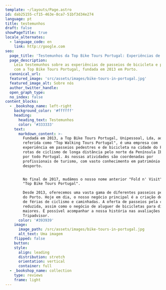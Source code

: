 ```yaml
---
template: ~/layouts/Page.astro
id: dab25155-cf15-463e-8ca7-51bf3d34e274
language: pt
title: testemunhos
draft: false
showPageTitle: true
locale_alternates:
  - language_code: en
    link: http://google.com
seo:
  page_title: 'Testemunhos da Top Bike Tours Portugal: Experiências de Clientes'
  page_description:
    Leia testemunhos sobre as experiências de passeios de bicicleta e pedestres
    com a Top Bike Tours Portugal, fundada em 2013 em Porto.
  canonical_url:
  featured_image: 'src/assets/images/bike-tours-in-portugal.jpg'
  featured_image_alt: Sobre nós
  author_twitter_handle:
  open_graph_type:
  no_index: false
content_blocks:
  - _bookshop_name: left-right
    background_color: '#ffffff'
    heading:
      heading_text: Testemunhos
      color: '#333333'
    text:
      markdown_content: >-
        Fundada em 2013, a Top Bike Tours Portugal, Unipessoal, Lda, aqui
        referida como "Top Walking Tours Portugal", é uma empresa com
        experiência em passeios pedestres e de bicicleta na cidade do Porto e em
        rotas de ciclismo de longa distância pelo norte da Península Ibérica e
        por todo Portugal. As nossas atividades são coordenadas por
        profissionais de turismo, com vasto conhecimento em património e
        desporto.


        No final de 2017, mudámos o nosso nome anterior "Fold n' Visit" para
        "Top Bike Tours Portugal".

        Desde 2013, oferecemos uma vasta gama de diferentes passeios pela cidade
        do Porto. Hoje em dia, o nosso negócio principal é a criação de pacotes
        de férias de ciclismo e caminhadas. A oferta de passeios pela cidade foi
        reduzida, assim como o negócio de aluguer de bicicletas para distâncias
        maiores. É possível acompanhar a nossa história nas avaliações do
        Tripadvisor.
      color: '#393939'
    image:
      image_path: /src/assets/images/bike-tours-in-portugal.jpg
      alt_text: Uma imagem
    flipped: false
    button:
    style:
      align: leading
      distribution: stretch
      orientation: vertical
      container: full
  - _bookshop_name: collection
    type: reviews
    frame: light
---
```

